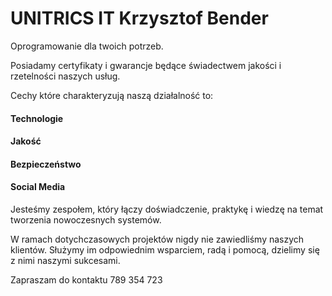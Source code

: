 # UNITRICS IT Krzysztof Bender

Oprogramowanie dla twoich potrzeb. 

Posiadamy certyfikaty i gwarancje będące świadectwem jakości i rzetelności naszych usług.

Cechy które charakteryzują naszą działalność to: 
#### Technologie
#### Jakość
#### Bezpieczeństwo
#### Social Media

Jesteśmy zespołem, który łączy doświadczenie, praktykę i wiedzę na temat tworzenia nowoczesnych systemów.

W ramach dotychczasowych projektów nigdy nie zawiedliśmy naszych klientów. Służymy im odpowiednim wsparciem, radą i pomocą, dzielimy się z nimi naszymi sukcesami.

Zapraszam do kontaktu 
789 354 723
